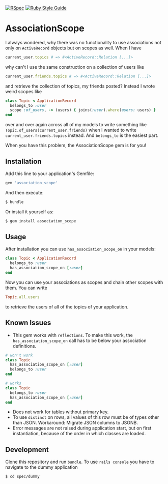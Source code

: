 [![RSpec](https://github.com/datae95/association_scope/actions/workflows/rspec.yml/badge.svg)](https://github.com/datae95/association_scope/actions/workflows/rspec.yml)
[![Ruby Style Guide](https://img.shields.io/badge/code_style-standard-brightgreen.svg)](https://github.com/testdouble/standard)

# AssociationScope
I always wondered, why there was no functionality to use associations not only on `ActiveRecord` objects but on scopes as well.
When I have
```ruby
current_user.topics # => #<ActiveRecord::Relation [...]>
```
why can't I use the same construction on a collection of users like
```ruby
current_user.friends.topics # => #<ActiveRecord::Relation [...]>
```
and retrieve the collection of topics, my friends posted?
Instead I wrote weird scopes like
```ruby
class Topic < ApplicationRecord
  belongs_to :user
  scope :of_users, -> (users) { joins(:user).where(users: users) }
end
```
over and over again across all of my models to write something like `Topic.of_users(current_user.friends)` when I wanted to write `current_user.friends.topics` instead.
And `belongs_to` is the easiest part.

When you have this problem, the AssociationScope gem is for you!


## Installation
Add this line to your application's Gemfile:

```ruby
gem 'association_scope'
```

And then execute:
```bash
$ bundle
```

Or install it yourself as:
```bash
$ gem install association_scope
```

## Usage
After installation you can use `has_association_scope_on` in your models:
```ruby
class Topic < ApplicationRecord
  belongs_to :user
  has_association_scope_on [:user]
end
```
Now you can use your associations as scopes and chain other scopes with them.
You can write
```ruby
Topic.all.users
```
to retrieve the users of all of the topics of your application.

## Known Issues
* This gem works with `reflections`.
To make this work, the `has_association_scope_on` call has to be below your association definitions.
```ruby
# won't work
class Topic
  has_association_scope_on [:user]
  belongs_to :user
end

# works
class Topic
  belongs_to :user
  has_association_scope_on [:user]
end
```
* Does not work for tables without primary key.
* To use `distinct` on rows, all values of this row must be of types other than JSON.
Workaround: Migrate JSON columns to JSONB.
* Error messages are not raised during application start, but on first instantiation, because of the order in which classes are loaded.

## Development
Clone this repository and run `bundle`.
To use `rails console` you have to navigate to the dummy application 
```bash
$ cd spec/dummy
```
